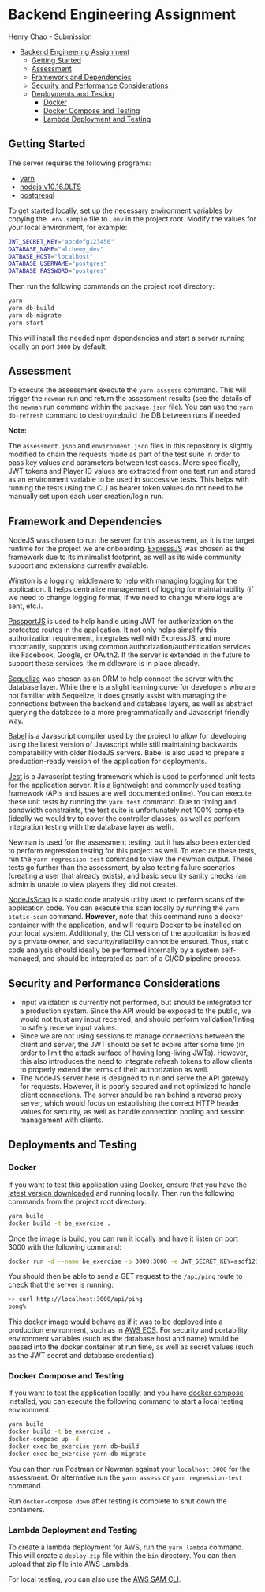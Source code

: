 # Backend Engineering Assignment

Henry Chao - Submission

- [Backend Engineering Assignment](#Backend-Engineering-Assignment)
  - [Getting Started](#Getting-Started)
  - [Assessment](#Assessment)
  - [Framework and Dependencies](#Framework-and-Dependencies)
  - [Security and Performance Considerations](#Security-and-Performance-Considerations)
  - [Deployments and Testing](#Deployments-and-Testing)
    - [Docker](#Docker)
    - [Docker Compose and Testing](#Docker-Compose-and-Testing)
    - [Lambda Deployment and Testing](#Lambda-Deployment-and-Testing)

## Getting Started

The server requires the following programs:

- [yarn](https://yarnpkg.com/en/)
- [nodejs v10.16.0LTS](https://nodejs.org/en/)
- [postgresql](https://www.postgresql.org/)

To get started locally, set up the necessary environment variables by copying the `.env.sample` file to `.env` in the project root. Modify the values for your local environment, for example:

```bash
JWT_SECRET_KEY="abcdefg123456"
DATABASE_NAME="alchemy_dev"
DATBASE_HOST="localhost"
DATABASE_USERNAME="postgres"
DATABASE_PASSWORD="postgres"

```

Then run the following commands on the project root directory:

```bash
yarn
yarn db-build
yarn db-migrate
yarn start
```

This will install the needed npm dependencies and start a server running locally on port `3000` by default.

## Assessment

To execute the assessment execute the `yarn asssess` command. This will trigger the `newman` run and return the assessment results (see the details of the `newman` run command within the `package.json` file). You can use the `yarn db-refresh` command to destroy/rebuild the DB between runs if needed.

**Note:**

The `assessment.json` and `environment.json` files in this repository is slightly modified to chain the requests made as part of the test suite in order to pass key values and parameters between test cases. More specifically, JWT tokens and Player ID values are extracted from one test run and stored as an environment variable to be used in successive tests. This helps with running the tests using the CLI as bearer token values do not need to be manually set upon each user creation/login run.

## Framework and Dependencies

NodeJS was chosen to run the server for this assessment, as it is the target runtime for the project we are onboarding. [ExpressJS](https://expressjs.com/) was chosen as the framework due to its minimalist footprint, as well as its wide community support and extensions currently available.

[Winston](https://github.com/winstonjs/winston#readme) is a logging middleware to help with managing logging for the application. It helps centralize management of logging for maintainability (if we need to change logging format, if we need to change where logs are sent, etc.).

[PassportJS](http://www.passportjs.org/) is used to help handle using JWT for authorization on the protected routes in the application. It not only helps simplify this authorization requirement, integrates well with ExpressJS, and more importantly, supports using common authorization/authentication services like Facebook, Google, or OAuth2. If the server is extended in the future to support these services, the middleware is in place already.

[Sequelize](http://docs.sequelizejs.com/) was chosen as an ORM to help connect the server with the database layer. While there is a slight learning curve for developers who are not familiar with Sequelize, it does greatly assist with managing the connections between the backend and database layers, as well as abstract querying the database to a more programmatically and Javascript friendly way.

[Babel](https://babeljs.io/) is a Javascript compiler used by the project to allow for developing using the latest version of Javascript while still maintaining backwards compatability with older NodeJS servers. Babel is also used to prepare a production-ready version of the application for deployments.

[Jest](https://jestjs.io/) is a Javascript testing framework which is used to performed unit tests for the application server. It is a lightweight and commonly used testing framework (APIs and issues are well documented online). You can execute these unit tests by running the `yarn test` command. Due to timing and bandwidth constraints, the test suite is unfortunately not 100% complete (ideally we would try to cover the controller classes, as well as perform integration testing with the database layer as well).

Newman is used for the assessment testing, but it has also been extended to perform regression testing for this project as well. To execute these tests, run the `yarn regression-test` command to view the newman output. These tests go further than the assessment, by also testing failure scenarios (creating a user that already exists), and basic security sanity checks (an admin is unable to view players they did not create).

[NodeJsScan](https://github.com/ajinabraham/NodeJsScan) is a static code analysis utility used to perform scans of the application code. You can execute this scan locally by running the `yarn static-scan` command. **However**, note that this command runs a docker container with the application, and will require Docker to be installed on your local system. Additionally, the CLI version of the application is hosted by a private owner, and security/reliability cannot be ensured. Thus, static code analysis should ideally be performed internally by a system self-managed, and should be integrated as part of a CI/CD pipeline process.

## Security and Performance Considerations

- Input validation is currently not performed, but should be integrated for a production system. Since the API would be exposed to the public, we would not trust any input received, and should perform validation/linting to safely receive input values.
- Since we are not using sessions to manage connections between the client and server, the JWT should be set to expire after some time (in order to limit the attack surface of having long-living JWTs). However, this also introduces the need to integrate refresh tokens to allow clients to properly extend the terms of their authorization as well.
- The NodeJS server here is designed to run and serve the API gateway for requests. However, it is poorly secured and not optimized to handle client connections. The server should be ran behind a reverse proxy server, which would focus on establishing the correct HTTP header values for security, as well as handle connection pooling and session management with clients.

## Deployments and Testing

### Docker

If you want to test this application using Docker, ensure that you have the [latest version downloaded](https://www.docker.com/products/docker-desktop) and running locally. Then run the following commands from the project root directory:

```bash
yarn build
docker build -t be_exercise .
```

Once the image is build, you can run it locally and have it listen on port 3000 with the following command:

```bash
docker run -d --name be_exercise -p 3000:3000 -e JWT_SECRET_KEY=asdf1234 be_exercise
```

You should then be able to send a GET request to the `/api/ping` route to check that the server is running:

```bash
>> curl http://localhost:3000/api/ping
pong%
```

This docker image would behave as if it was to be deployed into a production environment, such as in [AWS ECS](https://aws.amazon.com/ecs/). For security and portability, environment variables (such as the database host and name) would be passed into the docker container at run time, as well as secret values (such as the JWT secret and database credentials).

### Docker Compose and Testing

If you want to test the application locally, and you have [docker compose](https://docs.docker.com/compose/) installed, you can execute the following command to start a local testing environment:

```bash
yarn build
docker build -t be_exercise .
docker-compose up -d
docker exec be_exercise yarn db-build
docker exec be_exercise yarn db-migrate
```

You can then run Postman or Newman against your `localhost:3000` for the assessment. Or alternative run the `yarn assess` or `yarn regression-test` command.

Run `docker-compose down` after testing is complete to shut down the containers.

### Lambda Deployment and Testing

To create a lambda deployment for AWS, run the `yarn lambda` command. This will create a `deploy.zip` file within the `bin` directory. You can then upload that zip file into AWS Lambda.

For local testing, you can also use the [AWS SAM CLI](https://docs.aws.amazon.com/serverless-application-model/latest/developerguide/serverless-sam-cli-install.html).
